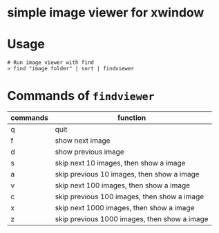 # simple image viewer for xwindow

# Usage

```
# Run image viewer with find
> find "image folder" | sort | findviewer
```

# Commands of `findviewer`

| commands | function |
| -------- | -------- |
|q|quit|
|f|show next image|
|d|show previous image|
|s|skip next 10 images, then show a image|
|a|skip previous 10 images, then show a image|
|v|skip next 100 images, then show a image|
|c|skip previous 100 images, then show a image|
|x|skip next 1000 images, then show a image|
|z|skip previous 1000 images, then show a image|
